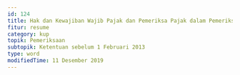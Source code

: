 ```yaml
---
id: 124
title: Hak dan Kewajiban Wajib Pajak dan Pemeriksa Pajak dalam Pemeriksaan
fitur: resume
category: kup
topik: Pemeriksaan
subtopik: Ketentuan sebelum 1 Februari 2013
type: word
modifiedTime: 11 Desember 2019
---
```


